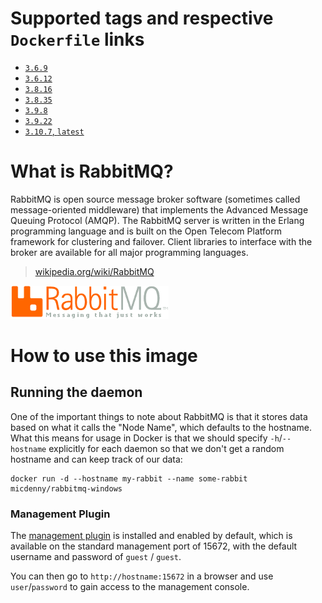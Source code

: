 # Supported tags and respective `Dockerfile` links

- [`3.6.9`](https://github.com/micdenny/docker-samples/blob/master/rabbitmq/windows/3.6.9/Dockerfile)
- [`3.6.12`](https://github.com/micdenny/docker-samples/blob/master/rabbitmq/windows/3.6.12/Dockerfile)
- [`3.8.16`](https://github.com/micdenny/docker-samples/blob/master/rabbitmq/windows/3.8.16/Dockerfile)
- [`3.8.35`](https://github.com/micdenny/docker-samples/blob/master/rabbitmq/windows/3.8.35/Dockerfile)
- [`3.9.8`](https://github.com/micdenny/docker-samples/blob/master/rabbitmq/windows/3.9.8/Dockerfile)
- [`3.9.22`](https://github.com/micdenny/docker-samples/blob/master/rabbitmq/windows/3.9.22/Dockerfile)
- [`3.10.7`, `latest`](https://github.com/micdenny/docker-samples/blob/master/rabbitmq/windows/3.10.7/Dockerfile)

# What is RabbitMQ?

RabbitMQ is open source message broker software (sometimes called message-oriented middleware) that implements the Advanced Message Queuing Protocol (AMQP). The RabbitMQ server is written in the Erlang programming language and is built on the Open Telecom Platform framework for clustering and failover. Client libraries to interface with the broker are available for all major programming languages.

> [wikipedia.org/wiki/RabbitMQ](https://en.wikipedia.org/wiki/RabbitMQ)

![img](https://raw.githubusercontent.com/docker-library/docs/81187b7b50f5af5bdb64d75882f4d9c782ad52c3/rabbitmq/logo.png)

# How to use this image

## Running the daemon

One of the important things to note about RabbitMQ is that it stores data based on what it calls the "Node Name", which defaults to the hostname. What this means for usage in Docker is that we should specify `-h`/`--hostname` explicitly for each daemon so that we don't get a random hostname and can keep track of our data:

```
docker run -d --hostname my-rabbit --name some-rabbit micdenny/rabbitmq-windows
```

### Management Plugin

The [management plugin](https://www.rabbitmq.com/management.html) is installed and enabled by default, which is available on the standard management port of 15672, with the default username and password of `guest` / `guest`.

You can then go to `http://hostname:15672` in a browser and use `user`/`password` to gain access to the management console.